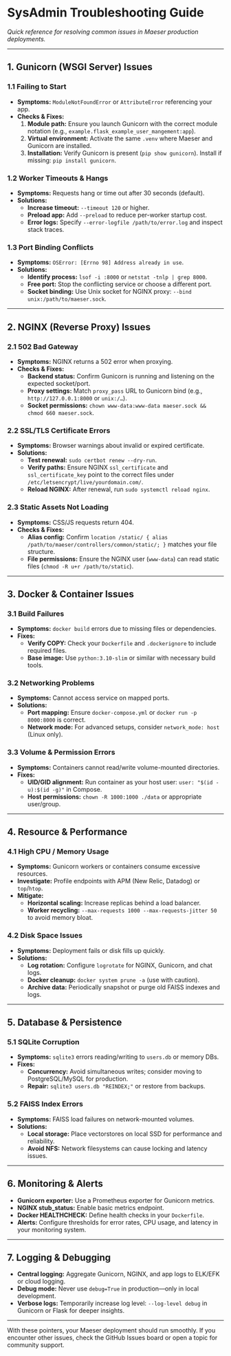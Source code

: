 # SysAdmin Troubleshooting Guide

*Quick reference for resolving common issues in Maeser production deployments.*

---

## 1. Gunicorn (WSGI Server) Issues

### 1.1 Failing to Start
- **Symptoms:** `ModuleNotFoundError` or `AttributeError` referencing your app.
- **Checks & Fixes:**
  1. **Module path:** Ensure you launch Gunicorn with the correct module notation (e.g., `example.flask_example_user_mangement:app`).
  2. **Virtual environment:** Activate the same `.venv` where Maeser and Gunicorn are installed.
  3. **Installation:** Verify Gunicorn is present (`pip show gunicorn`). Install if missing: `pip install gunicorn`.

### 1.2 Worker Timeouts & Hangs
- **Symptoms:** Requests hang or time out after 30 seconds (default).
- **Solutions:**
  - **Increase timeout:** `--timeout 120` or higher.
  - **Preload app:** Add `--preload` to reduce per-worker startup cost.
  - **Error logs:** Specify `--error-logfile /path/to/error.log` and inspect stack traces.

### 1.3 Port Binding Conflicts
- **Symptoms:** `OSError: [Errno 98] Address already in use`.
- **Solutions:**
  - **Identify process:** `lsof -i :8000` or `netstat -tnlp | grep 8000`.
  - **Free port:** Stop the conflicting service or choose a different port.
  - **Socket binding:** Use Unix socket for NGINX proxy: `--bind unix:/path/to/maeser.sock`.

---

## 2. NGINX (Reverse Proxy) Issues

### 2.1 502 Bad Gateway
- **Symptoms:** NGINX returns a 502 error when proxying.
- **Checks & Fixes:**
  - **Backend status:** Confirm Gunicorn is running and listening on the expected socket/port.
  - **Proxy settings:** Match `proxy_pass` URL to Gunicorn bind (e.g., `http://127.0.0.1:8000` or `unix:/…`).
  - **Socket permissions:** `chown www-data:www-data maeser.sock && chmod 660 maeser.sock`.

### 2.2 SSL/TLS Certificate Errors
- **Symptoms:** Browser warnings about invalid or expired certificate.
- **Solutions:**
  - **Test renewal:** `sudo certbot renew --dry-run`.
  - **Verify paths:** Ensure NGINX `ssl_certificate` and `ssl_certificate_key` point to the correct files under `/etc/letsencrypt/live/yourdomain.com/`.
  - **Reload NGINX:** After renewal, run `sudo systemctl reload nginx`.

### 2.3 Static Assets Not Loading
- **Symptoms:** CSS/JS requests return 404.
- **Checks & Fixes:**
  - **Alias config:** Confirm `location /static/ { alias /path/to/maeser/controllers/common/static/; }` matches your file structure.
  - **File permissions:** Ensure the NGINX user (`www-data`) can read static files (`chmod -R u+r /path/to/static`).

---

## 3. Docker & Container Issues

### 3.1 Build Failures
- **Symptoms:** `docker build` errors due to missing files or dependencies.
- **Fixes:**
  - **Verify COPY:** Check your `Dockerfile` and `.dockerignore` to include required files.
  - **Base image:** Use `python:3.10-slim` or similar with necessary build tools.

### 3.2 Networking Problems
- **Symptoms:** Cannot access service on mapped ports.
- **Solutions:**
  - **Port mapping:** Ensure `docker-compose.yml` or `docker run -p 8000:8000` is correct.
  - **Network mode:** For advanced setups, consider `network_mode: host` (Linux only).

### 3.3 Volume & Permission Errors
- **Symptoms:** Containers cannot read/write volume-mounted directories.
- **Fixes:**
  - **UID/GID alignment:** Run container as your host user: `user: "$(id -u):$(id -g)"` in Compose.
  - **Host permissions:** `chown -R 1000:1000 ./data` or appropriate user/group.

---

## 4. Resource & Performance

### 4.1 High CPU / Memory Usage
- **Symptoms:** Gunicorn workers or containers consume excessive resources.
- **Investigate:** Profile endpoints with APM (New Relic, Datadog) or `top`/`htop`.
- **Mitigate:**
  - **Horizontal scaling:** Increase replicas behind a load balancer.
  - **Worker recycling:** `--max-requests 1000 --max-requests-jitter 50` to avoid memory bloat.

### 4.2 Disk Space Issues
- **Symptoms:** Deployment fails or disk fills up quickly.
- **Solutions:**
  - **Log rotation:** Configure `logrotate` for NGINX, Gunicorn, and chat logs.
  - **Docker cleanup:** `docker system prune -a` (use with caution).
  - **Archive data:** Periodically snapshot or purge old FAISS indexes and logs.

---

## 5. Database & Persistence

### 5.1 SQLite Corruption
- **Symptoms:** `sqlite3` errors reading/writing to `users.db` or memory DBs.
- **Fixes:**
  - **Concurrency:** Avoid simultaneous writes; consider moving to PostgreSQL/MySQL for production.
  - **Repair:** `sqlite3 users.db "REINDEX;"` or restore from backups.

### 5.2 FAISS Index Errors
- **Symptoms:** FAISS load failures on network-mounted volumes.
- **Solutions:**
  - **Local storage:** Place vectorstores on local SSD for performance and reliability.
  - **Avoid NFS:** Network filesystems can cause locking and latency issues.

---

## 6. Monitoring & Alerts

- **Gunicorn exporter:** Use a Prometheus exporter for Gunicorn metrics.  
- **NGINX stub_status:** Enable basic metrics endpoint.  
- **Docker HEALTHCHECK:** Define health checks in your `Dockerfile`.  
- **Alerts:** Configure thresholds for error rates, CPU usage, and latency in your monitoring system.

---

## 7. Logging & Debugging

- **Central logging:** Aggregate Gunicorn, NGINX, and app logs to ELK/EFK or cloud logging.  
- **Debug mode:** Never use `debug=True` in production—only in local development.  
- **Verbose logs:** Temporarily increase log level: `--log-level debug` in Gunicorn or Flask for deeper insights.

---

With these pointers, your Maeser deployment should run smoothly. If you encounter other issues, check the GitHub Issues board or open a topic for community support.

